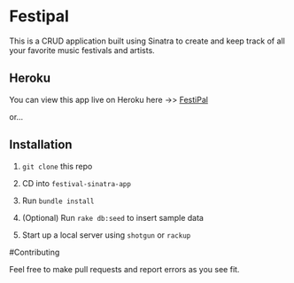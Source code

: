 # Festipal

This is a CRUD application built using Sinatra to create and keep track of all
your favorite music festivals and artists.

## Heroku

You can view this app live on Heroku here ->> [FestiPal](https://festipal.herokuapp.com)

or...

## Installation

1. `git clone` this repo

2. CD into `festival-sinatra-app`

3. Run `bundle install`

4. (Optional) Run `rake db:seed` to insert sample data

5. Start up a local server using `shotgun` or `rackup`

#Contributing

Feel free to make pull requests and report errors as you see fit.
